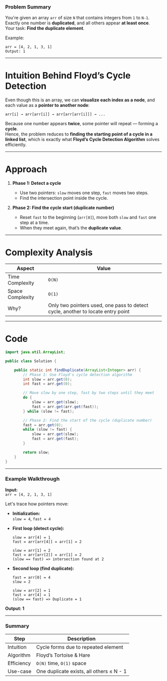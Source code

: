 ### Problem Summary

You're given an array `arr` of size `N` that contains integers from `1` to `N-1`. Exactly one number is **duplicated**, and all others appear **at least once**.  
Your task: **Find the duplicate element**.

Example:

```
arr = [4, 2, 1, 3, 1]  
Output: 1
```

---

# Intuition Behind Floyd’s Cycle Detection

Even though this is an array, we can **visualize each index as a node**, and each value as a **pointer to another node**:

```
arr[i] → arr[arr[i]] → arr[arr[arr[i]]] → ...
```

Because one number appears **twice**, some pointer will repeat — forming a **cycle**.  
Hence, the problem reduces to **finding the starting point of a cycle in a linked list**, which is exactly what **Floyd’s Cycle Detection Algorithm** solves efficiently.

---

# Approach

1. **Phase 1: Detect a cycle**
    - Use two pointers: `slow` moves one step, `fast` moves two steps.
    - Find the intersection point inside the cycle.
        
2. **Phase 2: Find the cycle start (duplicate number)**
    - Reset `fast` to the beginning (`arr[0]`), move both `slow` and `fast` one step at a time.
    - When they meet again, that’s the **duplicate value**.

---
# Complexity Analysis

|Aspect|Value|
|---|---|
|Time Complexity|`O(N)`|
|Space Complexity|`O(1)`|
|Why?|Only two pointers used, one pass to detect cycle, another to locate entry point|

---
# Code

```java
import java.util.ArrayList;

public class Solution {

    public static int findDuplicate(ArrayList<Integer> arr) {
        // Phase 1: Use Floyd's cycle detection algorithm
        int slow = arr.get(0);
        int fast = arr.get(0);

        // Move slow by one step, fast by two steps until they meet
        do {
            slow = arr.get(slow);
            fast = arr.get(arr.get(fast));
        } while (slow != fast);

        // Phase 2: Find the start of the cycle (duplicate number)
        fast = arr.get(0);
        while (slow != fast) {
            slow = arr.get(slow);
            fast = arr.get(fast);
        }

        return slow;
    }
}
```

---

### **Example Walkthrough**

**Input:**  
`arr = [4, 2, 1, 3, 1]`

Let's trace how pointers move:

- **Initialization:**  
    `slow = 4`, `fast = 4`
    
- **First loop (detect cycle):**
    
    ```
    slow = arr[4] = 1  
    fast = arr[arr[4]] = arr[1] = 2
    
    slow = arr[1] = 2  
    fast = arr[arr[2]] = arr[1] = 2
    (slow == fast) => intersection found at 2
    ```
    
- **Second loop (find duplicate):**
    
    ```
    fast = arr[0] = 4  
    slow = 2
    
    slow = arr[2] = 1  
    fast = arr[4] = 1  
    (slow == fast) => Duplicate = 1
    ```
    

**Output: 1**

---

### **Summary**

|Step|Description|
|---|---|
|Intuition|Cycle forms due to repeated element|
|Algorithm|Floyd’s Tortoise & Hare|
|Efficiency|`O(N)` time, `O(1)` space|
|Use-case|One duplicate exists, all others ≤ N - 1|

